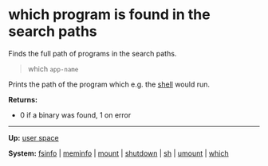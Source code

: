 # which program is found in the search paths

Finds the full path of programs in the search paths.

> which `app-name` 

Prints the path of the program which e.g. the [shell](sh.md) would run.

**Returns:**
- 0 if a binary was found, 1 on error

---
**Up:** [user space](../userspace.md)

**System:** [fsinfo](fsinfo.md) | [meminfo](meminfo.md) | [mount](mount.md) | [shutdown](shutdown.md) | [sh](sh.md) | [umount](umount.md) | [which](which.md)
